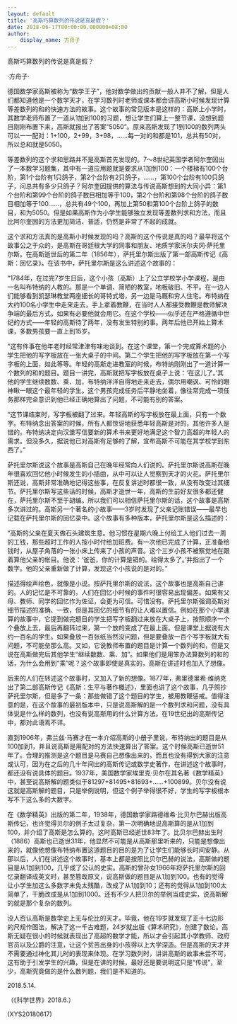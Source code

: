 ```yaml
---
layout: default
title: '高斯巧算数列的传说是真是假？'
date: 2018-06-17T00:00:00.000000+08:00
author:
    display_name: 方舟子
---
```


高斯巧算数列的传说是真是假？

·方舟子·

德国数学家高斯被称为“数学王子”，他对数学做出的贡献一般人并不了解，但是人们都知道他是一个数学天才，在学习数列时老师或课本都会讲高斯小时候发现计算等差数列的和的快速方法的故事。这个故事的常见版本是这样的：高斯上小学时，其数学老师布置了一道从1加到100的习题，想让学生们算上一整节课，没想到题目刚刚布置下来，高斯就报出了答案“5050”。原来高斯发现了1到100的数列两头可以一一配对：1+100，2+99，3+98，……每一对的和都是101，总共有50对，所以总和就是5050。

等差数列的这个求和思路并不是高斯首先发现的。7～8世纪英国学者阿尔奎因出了一本数学习题集，其中有一道应用题就是要求从1加到100：一个楼梯有100个台阶，第1个台阶有1只鸽子，第2个台阶有2只鸽子，……，第100个台阶有100只鸽子，问总共有多少只鸽子？阿尔奎因提供的算法与传说高斯想到的大同小异：第1个台阶和第99个台阶的鸽子数目相加等于100，第2个台阶和第98个台阶的鸽子数目相加等于100……，总共有49个100，再加上第50和第100个台阶上鸽子的数目，和为5050。但是如果高斯作为小学生能够独立发现等差数列求和方法，而且比阿尔奎因的方法更加简洁、普适，仍然是非常了不起的成就。

这个求和方法真的是高斯小时候发现的吗？高斯的这个传说是真的吗？最早将这个故事公之于众的，是高斯在哥廷根大学的同事和朋友、地质学家沃尔夫冈·萨托里尔斯。在高斯逝世后的第二年（1856年），萨托里尔斯出版了第一部高斯传记《高斯：回忆录》。在该书中，萨托里尔斯是这么讲述这个故事的：

“1784年，在过完7岁生日后，这个小孩（高斯）上了公立学校学小学课程，是由一名叫布特纳的人教的。那是一个单调、简陋的教室，地板破旧、不平。在一边人们能够看到凯瑟琳教堂两座细长的哥特式塔，另一边是马厩和穷人住宅。布特纳在大约100名小学生中走来走去，手上拿着教鞭，在当时人人都接受教鞭是教师解决争端的最后方式。如果有必要他就会用它。在这个学校——似乎还在严格遵循中世纪的方式——年轻的高斯待了两年，没有发生特别的事。两年后他已开始上算术课，多数男孩要一直上到15岁。

“这有件事在他年老时经常津津有味地谈到。在这个课堂，第一个完成算术题的小学生把他的写字板放在一张大桌子的中间。第二个学生把他的写字板放在第一个写字板的上面，如此等等。年轻的高斯走进教室的时候，布特纳刚刚出了一道计算一个数列的和的题目。题目一讲完，高斯就把写字板放在桌子上说：‘在这儿了。’其他的学生继续数数、乘、加，布特纳洋洋自得地走来走去，偶尔用嘲讽、可怜的眼神瞅一眼这个最年轻的学生。这个男孩完成任务后平静地坐着，像往常完成一项任务那样完全意识到他已经正确地算出了问题，不可能有别的答案。

“这节课结束时，写字板被翻了过来。年轻高斯的写字板放在最上面，只有一个数字。布特纳念出答案的时候，所有人都惊讶地获悉年轻高斯是对的，其他许多人是错的。布特纳决定向汉堡写信要新的算术书来更好地满足这个智力高超的年轻人的需求。但没多久，据说他已对高斯有足够的了解，宣布高斯不可能在其学校学到东西了。”

萨托里尔斯说这个故事是高斯自己在晚年经常向人们说的。萨托里尔斯说高斯在晚年很喜欢回忆他小时候发生的小插曲，从中可以让人觉察到天才的火花。萨托里尔斯还说，高斯非常准确地记得这些事，在反复讲述时都很一致，从没有改变过其细节。萨托里尔斯写这些话的时候，高斯才逝世一年，高斯的生前好友很多都还健在，萨托里尔斯不至于胡编。所以我们可以相信萨托里尔斯的话，这个故事是高斯多次讲过的。高斯另一个著名的小故事——3岁时发现了父亲记账错误——最早也记载在萨托里尔斯的回忆录中。这个故事有多种版本，萨托里尔斯是这么描述的：

“高斯的父亲在夏天做石头建筑生意。他习惯在星期六晚上付给工人他们过去一周的工钱，那些超时工作的人按小时付给加班费。有一次他已完成了计算，正准备给钱时，从屋子角落的一张小床上传来了小孩的声音。这个三岁小孩不被察觉地在跟着算他父亲的帐目。他说：‘爸爸，你的计算是错的。给得太多了。’并指出了一个数字。他的父亲重新做了计算，发现这个小孩说的是对的。”

描述得绘声绘色，就像是小说。按萨托里尔斯的说法，这个故事也是高斯自己讲的。人的记忆是不可靠的，人们在回忆小时候的事件时很容易出现偏差。如果有父母、教师、同学的回忆作为佐证，会更为可信。可惜没有。萨托里尔斯强调高斯对细节描述的准确、一致，但是其回忆的细节有的让人难以置信。例如在那个小学速算的故事中，它提到做完题目的学生把写字板翻过来放在大桌子上，按照顺序一个个叠放上去，最后再翻转过来，第一个放的变成了在最上面。但是课堂上据说有大约一百名的学生。如果叠放一百张纸当然没问题，但是要叠放一百个写字板就大有问题，不可能垒那么高。又如，它说教师布置的题目是计算一个数列的和，但是又说在高斯做完后其他学生“继续数数、乘、加”。如果他们是用笨办法算数列的和的话，为什么会用到“乘”呢？这个故事即使是真实的，高斯在讲述时也加入了想像。

后来的人们在转述这个故事时，又加入了新的想像。1877年，弗里德里希·维纳克出了第二部高斯传记《高斯：生平与著作概述》，里面也讲了这个故事，几乎照抄萨托里尔斯，但是多了一条：那些做错了这个题目的学生，被用教鞭惩戒。值得注意的是，在这个故事的最初版本中，只是说高斯解的是一个数列求和问题，没有具体说是什么样的数列，也没有说高斯用的什么计算方法。在19世纪出的高斯传记中，都对此语焉不详。

直到1906年，弗兰兹·马赛才在一本介绍高斯的小册子里说，布特纳出的题目是从100加到1，并且说高斯是用配对的方法快速算出了答案。这个时候高斯已逝世51年了。合理的推测是这个题目是马赛自己想像出来的，而且也没有得到大家的注意或认可，因为在之后的几十年间出的高斯传记或数学史著作，在讲述这个故事时，都还没有说具体的题目。1937年，美国数学家埃里克·贝尔在其名著《数学精英》中，甚至说高斯解的题类似于81297+81495+81693+……+100899。贝尔没有说这就是高斯解的题目，只是举例说明，但这个例子举得很不好，学生的写字板根本写不下这么多的大数字。

在《数学精英》出版的第二年，1938年，德国数学家路德维希·比贝尔巴赫出版高斯传记，也许觉得贝尔的例子太过复杂，第一次明确地说高斯算的是从1加到100，并介绍了高斯是怎么算的。这时高斯已经逝世83年了。比贝尔巴赫出生时（1886）高斯也已逝世31年，他显然不可能是从高斯那里听来的，只能是想像出来的，就像他想像布特纳布置这道题目的目的是为了让学生们能够长时间安静。从那以后，人们在讲述这个故事时，基本上都是按照比贝尔巴赫的说法，高斯做的题目是从1加到100，几乎成了公认的史实。高斯的曾孙女1966年将萨托里尔斯的回忆录翻译成英文时，甚至篡改原文，说高斯做的题目是从1加到100。也有的觉得让小学生加这么多数字未免太残酷，改成了从1加到10；还有的觉得从1加到100太简单了，干脆改成是从1加到1000。还有不少人把贝尔的举例当成史实，说高斯解的就是那个复杂的数列。

没人否认高斯是数学史上无与伦比的天才。毕竟，他在19岁就发现了正十七边形的尺规作图法，解决了这一千古难题，24岁就出版《算术研究》，创建了数论。高斯无疑在很小的时候就表现出了高超的数学才能，所以才会引起其小学教师、政府官员以及公爵的注意，让这个贫苦出身的小孩得以上大学深造。但是高斯的天才并不需要通过神化其儿时的表现来体现。在学习数列时，讲讲高斯的故事未尝不可，这有助于引发学生的兴趣，但是在讲的时候，最好还是要说明这只是“传说”，至少，高斯究竟做的是什么数列题，我们是不知道的。

2018.5.14.

（《科学世界》2018.6.）

(XYS20180617)

